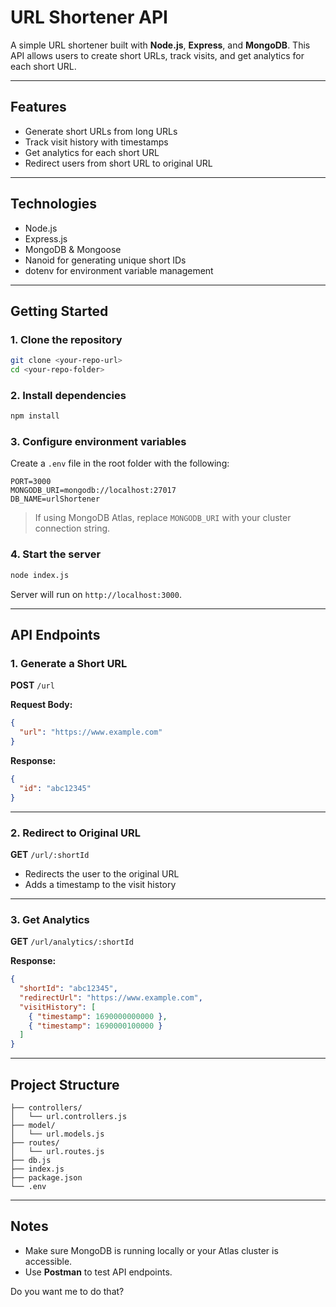 

# URL Shortener API

A simple URL shortener built with **Node.js**, **Express**, and **MongoDB**. This API allows users to create short URLs, track visits, and get analytics for each short URL.

---

## Features

* Generate short URLs from long URLs
* Track visit history with timestamps
* Get analytics for each short URL
* Redirect users from short URL to original URL

---

## Technologies

* Node.js
* Express.js
* MongoDB & Mongoose
* Nanoid for generating unique short IDs
* dotenv for environment variable management

---

## Getting Started

### 1. Clone the repository

```bash
git clone <your-repo-url>
cd <your-repo-folder>
```

### 2. Install dependencies

```bash
npm install
```

### 3. Configure environment variables

Create a `.env` file in the root folder with the following:

```
PORT=3000
MONGODB_URI=mongodb://localhost:27017
DB_NAME=urlShortener
```

> If using MongoDB Atlas, replace `MONGODB_URI` with your cluster connection string.

### 4. Start the server

```bash
node index.js
```

Server will run on `http://localhost:3000`.

---

## API Endpoints

### 1. Generate a Short URL

**POST** `/url`

**Request Body:**

```json
{
  "url": "https://www.example.com"
}
```

**Response:**

```json
{
  "id": "abc12345"
}
```

---

### 2. Redirect to Original URL

**GET** `/url/:shortId`

* Redirects the user to the original URL
* Adds a timestamp to the visit history

---

### 3. Get Analytics

**GET** `/url/analytics/:shortId`

**Response:**

```json
{
  "shortId": "abc12345",
  "redirectUrl": "https://www.example.com",
  "visitHistory": [
    { "timestamp": 1690000000000 },
    { "timestamp": 1690000100000 }
  ]
}
```

---

## Project Structure

```
├── controllers/
│   └── url.controllers.js
├── model/
│   └── url.models.js
├── routes/
│   └── url.routes.js
├── db.js
├── index.js
├── package.json
└── .env
```

---

## Notes

* Make sure MongoDB is running locally or your Atlas cluster is accessible.
* Use **Postman**  to test API endpoints.



Do you want me to do that?
